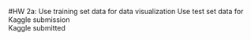 #HW 2a:  Use training set data for data visualization 
         Use test set data for Kaggle submission   
         Kaggle submitted 
